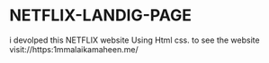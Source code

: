 # NETFLIX-LANDIG-PAGE
i devolped this NETFLIX website Using Html css. to see the website visit://https:1mmalaikamaheen.me/
